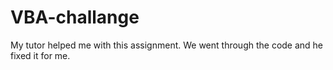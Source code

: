 # VBA-challange
My tutor helped me with this assignment. We went through the code and he fixed it for me. 
